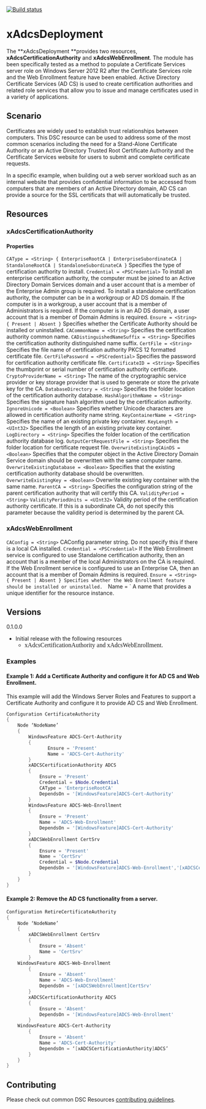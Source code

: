 [![Build status](https://ci.appveyor.com/api/projects/status/2uua9s0qgmfmqqrh/branch/master?svg=true)](https://ci.appveyor.com/project/PowerShell/xadcsdeployment/branch/master)

# xAdcsDeployment

The **xAdcsDeployment **provides two resources, **xAdcsCertificationAuthority** and **xAdcsWebEnrollment**.
The module has been specifically tested as a method to populate a Certificate Services server role on Windows Server 2012 R2 after the Certificate Services role and the Web Enrollment feature have been enabled.
Active Directory Certificate Services (AD CS) is used to create certification authorities and related role services that allow you to issue and manage certificates used in a variety of applications. 

## Scenario

Certificates are widely used to establish trust relationships between computers.
This DSC resource can be used to address some of the most common scenarios including the need for a Stand-Alone Certificate Authority or an Active Directory Trusted Root Certificate Authority and the Certificate Services website for users to submit and complete certificate requests. 

In a specific example, when building out a web server workload such as an internal website that provides confidential information to be accessed from computers that are members of an Active Directory domain, AD CS can provide a source for the SSL certificats that will automatically be trusted. 

## Resources

### xAdcsCertificationAuthority

#### Properties

`CAType = <String> { EnterpriseRootCA | EnterpriseSubordinateCA | StandaloneRootCA | StandaloneSubordinateCA }`
  Specifies the type of certification authority to install.
`Credential = <PSCredential>` 
  To install an enterprise certification authority, the computer must be joined to an Active Directory Domain Services domain and a user account that is a member of the Enterprise Admin group is required.
  To install a standalone certification authority, the computer can be in a workgroup or AD DS domain.
  If the computer is in a workgroup, a user account that is a member of Administrators is required.
  If the computer is in an AD DS domain, a user account that is a member of Domain Admins is required. 
`Ensure = <String> { Present | Absent }`
  Specifies whether the Certificate Authority should be installed or uninstalled. 
`CACommonName = <String>`
  Specifies the certification authority common name. 
`CADistinguishedNameSuffix = <String>`
  Specifies the certification authority distinguished name suffix. 
`CertFile = <String>`
  Specifies the file name of certification authority PKCS 12 formatted certificate file. 
`CertFilePassword = <PSCredential>`
  Specifies the password for certification authority certificate file. 
`CertificateID = <String>`
  Specifies the thumbprint or serial number of certification authority certificate. 
`CryptoProviderName = <String>`
  The name of the cryptographic service provider or key storage provider that is used to generate or store the private key for the CA. 
`DatabaseDirectory = <String>`
  Specifies the folder location of the certification authority database. 
`HashAlgorithmName = <String>`
  Specifies the signature hash algorithm used by the certification authority. 
`IgnoreUnicode = <Boolean>`
  Specifies whether Unicode characters are allowed in certification authority name string. 
`KeyContainerName = <String>`
  Specifies the name of an existing private key container. 
`KeyLength = <UInt32>`
  Specifies the length of an existing private key container. 
`LogDirectory = <String>`
  Specifies the folder location of the certification authority database log. 
`OutputCertRequestFile = <String>`
  Specifies the folder location for certificate request file. 
`OverwriteExistingCAinDS = <Boolean>`
  Specifies that the computer object in the Active Directory Domain Service domain should be overwritten with the same computer name. 
`OverwriteExistingDatabase = <Boolean>`
  Specifies that the existing certification authority database should be overwritten. 
`OverwriteExistingKey = <Boolean>`
  Overwrite existing key container with the same name. 
`ParentCA = <String>`
  Specifies the configuration string of the parent certification authority that will certify this CA. 
`ValidityPeriod = <String>`
`ValidityPeriodUnits = <UInt32>`
  Validity period of the certification authority certificate.
  If this is a subordinate CA, do not specify this parameter because the validity period is determined by the parent CA. 

### xAdcsWebEnrollment

`CAConfig = <String>`
  CAConfig parameter string. 
  Do not specify this if there is a local CA installed. 
`Credential = <PSCredential>`
  If the Web Enrollment service is configured to use Standalone certification authority, then an account that is a member of the local Administrators on the CA is required.
  If the Web Enrollment service is configured to use an Enterprise CA, then an account that is a member of Domain Admins is required. 
`Ensure = <String> { Present | Absent }
  Specifies whether the Web Enrollment feature should be installed or uninstalled. 
`Name = <String>`
  A name that provides a unique identifier for the resource instance. 

## Versions

0.1.0.0

*   Initial release with the following resources 
    *   <span style="font-family:Calibri; font-size:medium">xAdcsCertificationAuthority and xAdcsWebEnrollment.</span> 

### Examples

#### Example 1: Add a Certificate Authority and configure it for AD CS and Web Enrollment. 

This example will add the Windows Server Roles and Features to support a Certificate Authority and configure it to provide AD CS and Web Enrollment.

```powershell
Configuration CertificateAuthority
{        
    Node ‘NodeName’ 
    {  
    	WindowsFeature ADCS-Cert-Authority
        {
               Ensure = 'Present'
               Name = 'ADCS-Cert-Authority'
        }
        xADCSCertificationAuthority ADCS
        {
            Ensure = 'Present'
            Credential = $Node.Credential
            CAType = 'EnterpriseRootCA'
            DependsOn = '[WindowsFeature]ADCS-Cert-Authority'              
        }
        WindowsFeature ADCS-Web-Enrollment
        {
            Ensure = 'Present'
            Name = 'ADCS-Web-Enrollment'
            DependsOn = '[WindowsFeature]ADCS-Cert-Authority'
        }
        xADCSWebEnrollment CertSrv
        {
            Ensure = 'Present'
            Name = 'CertSrv'
            Credential = $Node.Credential
            DependsOn = '[WindowsFeature]ADCS-Web-Enrollment','[xADCSCertificationAuthority]ADCS'
        } 
    }  
} 
```

#### Example 2: Remove the AD CS functionality from a server. 

```powershell
Configuration RetireCertificateAuthority
{        
    Node ‘NodeName’ 
    {  
        xADCSWebEnrollment CertSrv
        {
            Ensure = 'Absent'
            Name = 'CertSrv'
        }
	WindowsFeature ADCS-Web-Enrollment
        {
            Ensure = 'Absent'
            Name = 'ADCS-Web-Enrollment'
            DependsOn = '[xADCSWebEnrollment]CertSrv'
        }
        xADCSCertificationAuthority ADCS
        {
            Ensure = 'Absent'
            DependsOn = '[WindowsFeature]ADCS-Web-Enrollment'              
        }
	WindowsFeature ADCS-Cert-Authority
        {
            Ensure = 'Absent'
            Name = 'ADCS-Cert-Authority'
            DependsOn = ‘[xADCSCertificationAuthority]ADCS’
        }        
    }  
}
```

## Contributing
Please check out common DSC Resources [contributing guidelines](https://github.com/PowerShell/DscResource.Kit/blob/master/CONTRIBUTING.md).
